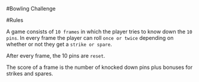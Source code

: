 #Bowling Challenge

#Rules

A game consists of ```10 frames``` in which the player tries to know down the ```10 pins```. In every frame the player can roll ```once or twice``` depending on whether or not they get a ```strike or spare```.  

After every frame, the 10 pins are ```reset```.

The score of a frame is the number of knocked down pins plus bonuses for strikes and spares. 
